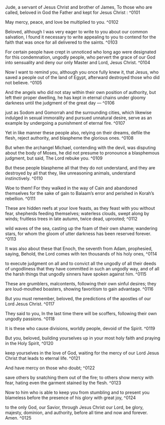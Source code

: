 

Jude, a servant of Jesus Christ and brother of James, To those who are called, beloved in God the Father and kept for Jesus Christ : ^0101

May mercy, peace, and love be multiplied to you. ^0102

Beloved, although I was very eager to write to you about our common salvation, I found it necessary to write appealing to you to contend for the faith that was once for all delivered to the saints. ^0103

For certain people have crept in unnoticed who long ago were designated for this condemnation, ungodly people, who pervert the grace of our God into sensuality and deny our only Master and Lord, Jesus Christ. ^0104

Now I want to remind you, although you once fully knew it, that Jesus, who saved a people out of the land of Egypt, afterward destroyed those who did not believe. ^0105

And the angels who did not stay within their own position of authority, but left their proper dwelling, he has kept in eternal chains under gloomy darkness until the judgment of the great day — ^0106

just as Sodom and Gomorrah and the surrounding cities, which likewise indulged in sexual immorality and pursued unnatural desire, serve as an example by undergoing a punishment of eternal fire. ^0107

Yet in like manner these people also, relying on their dreams, defile the flesh, reject authority, and blaspheme the glorious ones. ^0108

But when the archangel Michael, contending with the devil, was disputing about the body of Moses, he did not presume to pronounce a blasphemous judgment, but said, The Lord rebuke you. ^0109

But these people blaspheme all that they do not understand, and they are destroyed by all that they, like unreasoning animals, understand instinctively. ^0110

Woe to them! For they walked in the way of Cain and abandoned themselves for the sake of gain to Balaam’s error and perished in Korah’s rebellion. ^0111

These are hidden reefs at your love feasts, as they feast with you without fear, shepherds feeding themselves; waterless clouds, swept along by winds; fruitless trees in late autumn, twice dead, uprooted; ^0112

wild waves of the sea, casting up the foam of their own shame; wandering stars, for whom the gloom of utter darkness has been reserved forever. ^0113

It was also about these that Enoch, the seventh from Adam, prophesied, saying, Behold, the Lord comes with ten thousands of his holy ones, ^0114

to execute judgment on all and to convict all the ungodly of all their deeds of ungodliness that they have committed in such an ungodly way, and of all the harsh things that ungodly sinners have spoken against him. ^0115

These are grumblers, malcontents, following their own sinful desires; they are loud-mouthed boasters, showing favoritism to gain advantage. ^0116

But you must remember, beloved, the predictions of the apostles of our Lord Jesus Christ. ^0117

They said to you, In the last time there will be scoffers, following their own ungodly passions. ^0118

It is these who cause divisions, worldly people, devoid of the Spirit. ^0119

But you, beloved, building yourselves up in your most holy faith and praying in the Holy Spirit, ^0120

keep yourselves in the love of God, waiting for the mercy of our Lord Jesus Christ that leads to eternal life. ^0121

And have mercy on those who doubt; ^0122

save others by snatching them out of the fire; to others show mercy with fear, hating even the garment stained by the flesh. ^0123

Now to him who is able to keep you from stumbling and to present you blameless before the presence of his glory with great joy, ^0124

to the only God, our Savior, through Jesus Christ our Lord, be glory, majesty, dominion, and authority, before all time and now and forever. Amen. ^0125


